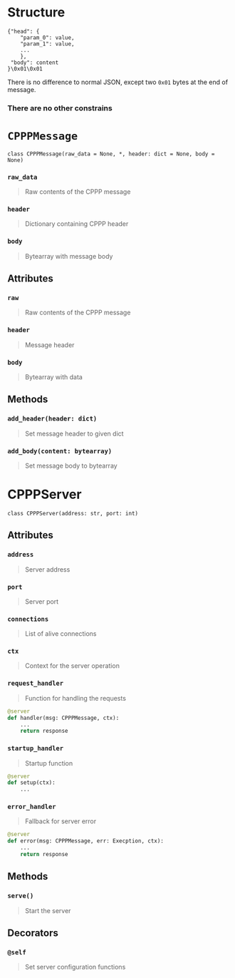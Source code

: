 ﻿
# Structure
```
{"head": {
	"param_0": value,
	"param_1": value,
	...
	},
 "body": content
}\0x01\0x01
```
There is no difference to normal JSON, except two `0x01` bytes at the end of message.

### There are no other constrains

# `CPPPMessage`

`class CPPPMessage(raw_data = None, *, header: dict = None, body = None)`

### `raw_data`
> Raw contents of the CPPP message
### `header`
> Dictionary containing CPPP header
### `body`
> Bytearray with message body

## Attributes
### `raw`
> Raw contents of the CPPP message
### `header`
> Message header
### `body`
> Bytearray with data

## Methods
### `add_header(header: dict)`
> Set message header to given dict
### `add_body(content: bytearray)`
> Set message body to bytearray

# CPPPServer

`class CPPPServer(address: str, port: int)`

## Attributes
### `address`
> Server address
### `port`
> Server port
### `connections`
> List of alive connections
### `ctx`
> Context for the server operation

### `request_handler`
> Function for handling the requests
```py
@server
def handler(msg: CPPPMessage, ctx):
	...
	return response
```

### `startup_handler`
> Startup function
```py
@server
def setup(ctx):
	...
```

### `error_handler`
> Fallback for server error
```py
@server
def error(msg: CPPPMessage, err: Execption, ctx):
	...
	return response
```
## Methods
### `serve()`
> Start the server

## Decorators
### `@self`
> Set server configuration functions